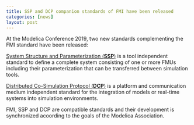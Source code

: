 ```yaml
---
title: SSP and DCP companion standards of FMI have been released
categories: [news]
layout: post
---
```


At the Modelica Conference 2019, two new standards complementing the FMI standard have been released: 

[System Structure and Parameterization (**SSP**)](https://ssp-standard.org/) is a tool independent standard to define a complete system consisting of one or more FMUs including their parameterization that can be transferred between simulation tools. 

[Distributed Co-Simulation Protocol (**DCP**)](https://dcp-standard.org/) is a platform and communication medium independent standard for the integration of models or real-time systems into simulation environments.

FMI, SSP and DCP are compatible standards and their development is synchronized acoording to the goals of the Modelica Association.
